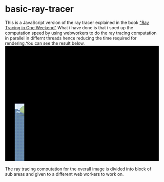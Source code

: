 # basic-ray-tracer
This is a JavaScript version of the ray tracer explained in the book ["Ray Tracing in One Weekend"](https://raytracing.github.io/).What i have done is that i sped up the computation speed by using webworkers to do the ray tracing computation in parallel in differnt threads hence reducing the time required for rendering.You can see the result below.
![Image being Rendered](RenderResult.gif)

The ray tracing computation for the overall image is divided into block of sub areas and given to a different web workers to work on.
